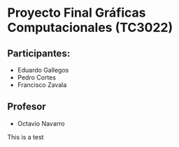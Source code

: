 # Proyecto Final Gráficas Computacionales (TC3022)
## Participantes:
- Eduardo Gallegos
- Pedro Cortes
- Francisco Zavala
## Profesor
- Octavio Navarro

This is a test